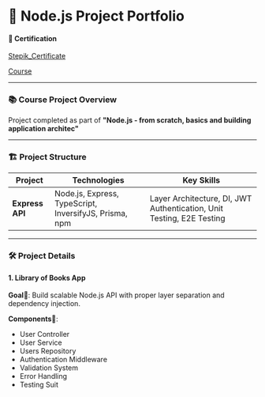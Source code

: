 # 🎨 Node.js Project Portfolio 

#### 📜 Certification
[Stepik_Certificate](https://stepik.org/cert/2931850?lang=en)

[Course](https://stepik.org/course/105538/info)

---

### 📚 Course Project Overview

Project completed as part of **"Node.js - from scratch, basics and building application architec"**

---

### 🏗️ Project Structure

| Project                  | Technologies                             | Key Skills   
|--------------------------|------------------------------------------|----------------------------------------------------------------| 
| **Express API**    | Node.js, Express, TypeScript, InversifyJS, Prisma, npm | Layer Architecture, DI, JWT Authentication, Unit Testing, E2E Testing  |
                                                                                           
---

### 🛠️ Project Details

#### 1. Library of Books App
**Goal**🎯: Build scalable Node.js API with proper layer separation and dependency injection.

**Components**🧩:
- User Controller
- User Service
- Users Repository
- Authentication Middleware
- Validation System
- Error Handling
- Testing Suit

 
